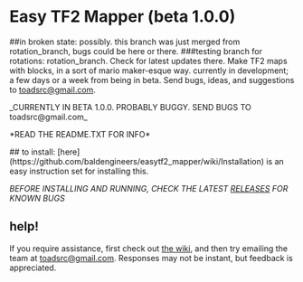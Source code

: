 # Easy TF2 Mapper (beta 1.0.0)
##in broken state: possibly. this branch was just merged from rotation_branch, bugs could be here or there.
###testing branch for rotations: rotation_branch. Check for latest updates there.
Make TF2 maps with blocks, in a sort of mario maker-esque way. currently in development; a few days or a week from being in beta. Send bugs, ideas, and suggestions to toadsrc@gmail.com.
<p>
_CURRENTLY IN BETA 1.0.0. PROBABLY BUGGY. SEND BUGS TO toadsrc@gmail.com_
<p>
*READ THE README.TXT FOR INFO*
<p>
<p>
## to install:
[here](https://github.com/baldengineers/easytf2_mapper/wiki/Installation) is an easy instruction set for installing this.

_*BEFORE INSTALLING AND RUNNING, CHECK THE LATEST [RELEASES](https://github.com/baldengineers/easytf2_mapper/releases) FOR KNOWN BUGS*_

## help!
If you require assistance, first check out [the wiki](https://github.com/baldengineers/easytf2_mapper/wiki), and then try emailing the team at toadsrc@gmail.com. Responses may not be instant, but feedback is appreciated.
